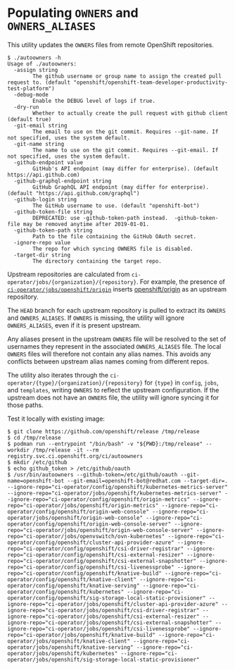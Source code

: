 # Populating `OWNERS` and `OWNERS_ALIASES`

This utility updates the `OWNERS` files from remote OpenShift repositories.

```console
$ ./autoowners -h
Usage of ./autoowners:
  -assign string
        The github username or group name to assign the created pull request to. (default "openshift/openshift-team-developer-productivity-test-platform")
  -debug-mode
        Enable the DEBUG level of logs if true.
  -dry-run
        Whether to actually create the pull request with github client (default true)
  -git-email string
        The email to use on the git commit. Requires --git-name. If not specified, uses the system default.
  -git-name string
        The name to use on the git commit. Requires --git-email. If not specified, uses the system default.
  -github-endpoint value
        GitHub's API endpoint (may differ for enterprise). (default https://api.github.com)
  -github-graphql-endpoint string
        GitHub GraphQL API endpoint (may differ for enterprise). (default "https://api.github.com/graphql")
  -github-login string
        The GitHub username to use. (default "openshift-bot")
  -github-token-file string
        DEPRECATED: use -github-token-path instead.  -github-token-file may be removed anytime after 2019-01-01.
  -github-token-path string
        Path to the file containing the GitHub OAuth secret.
  -ignore-repo value
        The repo for which syncing OWNERS file is disabled.
  -target-dir string
        The directory containing the target repo.

```

Upstream repositories are calculated from `ci-operator/jobs/{organization}/{repository}`.
For example, the presence of [`ci-operator/jobs/openshift/origin`][openshift/origin-jobs] inserts [openshift/origin][] as an upstream repository.

The `HEAD` branch for each upstream repository is pulled to extract its `OWNERS` and `OWNERS_ALIASES`.
If `OWNERS` is missing, the utility will ignore `OWNERS_ALIASES`, even if it is present upstream.

Any aliases present in the upstream `OWNERS` file will be resolved to the set of usernames they represent in the associated
`OWNERS_ALIASES` file.  The local `OWNERS` files will therefore not contain any alias names.  This avoids any conflicts between 
upstream alias names coming from  different repos.

The utility also iterates through the `ci-operator/{type}/{organization}/{repository}` for `{type}` in `config`, `jobs`, and `templates`, writing `OWNERS` to reflect the upstream configuration.
If the upstream does not have an `OWNERS` file, the utility will ignore syncing it for those paths.

Test it locally with existing image:

```console
$ git clone https://github.com/openshift/release /tmp/release
$ cd /tmp/release
$ podman run --entrypoint "/bin/bash" -v "${PWD}:/tmp/release" --workdir /tmp/release -it --rm registry.svc.ci.openshift.org/ci/autoowners
$ mkdir /etc/github
$ echo github_token > /etc/github/oauth
$ /usr/bin/autoowners --github-token=/etc/github/oauth --git-name=openshift-bot --git-email=openshift-bot@redhat.com --target-dir=. --ignore-repo="ci-operator/config/openshift/kubernetes-metrics-server" --ignore-repo="ci-operator/jobs/openshift/kubernetes-metrics-server" --ignore-repo="ci-operator/config/openshift/origin-metrics" --ignore-repo="ci-operator/jobs/openshift/origin-metrics" --ignore-repo="ci-operator/config/openshift/origin-web-console" --ignore-repo="ci-operator/jobs/openshift/origin-web-console" --ignore-repo="ci-operator/config/openshift/origin-web-console-server" --ignore-repo="ci-operator/jobs/openshift/origin-web-console-server" --ignore-repo="ci-operator/jobs/openvswitch/ovn-kubernetes" --ignore-repo="ci-operator/config/openshift/cluster-api-provider-azure" --ignore-repo="ci-operator/config/openshift/csi-driver-registrar" --ignore-repo="ci-operator/config/openshift/csi-external-resizer" --ignore-repo="ci-operator/config/openshift/csi-external-snapshotter" --ignore-repo="ci-operator/config/openshift/csi-livenessprobe" --ignore-repo="ci-operator/config/openshift/knative-build" --ignore-repo="ci-operator/config/openshift/knative-client" --ignore-repo="ci-operator/config/openshift/knative-serving" --ignore-repo="ci-operator/config/openshift/kubernetes" --ignore-repo="ci-operator/config/openshift/sig-storage-local-static-provisioner" --ignore-repo="ci-operator/jobs/openshift/cluster-api-provider-azure" --ignore-repo="ci-operator/jobs/openshift/csi-driver-registrar" --ignore-repo="ci-operator/jobs/openshift/csi-external-resizer" --ignore-repo="ci-operator/jobs/openshift/csi-external-snapshotter" --ignore-repo="ci-operator/jobs/openshift/csi-livenessprobe" --ignore-repo="ci-operator/jobs/openshift/knative-build" --ignore-repo="ci-operator/jobs/openshift/knative-client" --ignore-repo="ci-operator/jobs/openshift/knative-serving" --ignore-repo="ci-operator/jobs/openshift/kubernetes" --ignore-repo="ci-operator/jobs/openshift/sig-storage-local-static-provisioner"
```

[openshift/origin]: https://github.com/openshift/origin
[openshift/origin-jobs]: https://github.com/openshift/release/tree/master/ci-operator/jobs/openshift/origin
